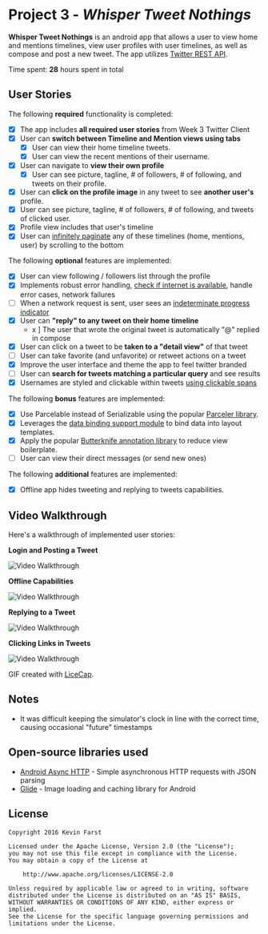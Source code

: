 # Project 3 - *Whisper Tweet Nothings*

**Whisper Tweet Nothings** is an android app that allows a user to view home and mentions timelines, view user profiles with user timelines, as well as compose and post a new tweet. The app utilizes [Twitter REST API](https://dev.twitter.com/rest/public).

Time spent: **28** hours spent in total

## User Stories

The following **required** functionality is completed:

* [x] The app includes **all required user stories** from Week 3 Twitter Client
* [x] User can **switch between Timeline and Mention views using tabs**
  * [x] User can view their home timeline tweets.
  * [x] User can view the recent mentions of their username.
* [x] User can navigate to **view their own profile**
  * [x] User can see picture, tagline, # of followers, # of following, and tweets on their profile.
* [x] User can **click on the profile image** in any tweet to see **another user's** profile.
 * [x] User can see picture, tagline, # of followers, # of following, and tweets of clicked user.
 * [x] Profile view includes that user's timeline
* [x] User can [infinitely paginate](http://guides.codepath.com/android/Endless-Scrolling-with-AdapterViews-and-RecyclerView) any of these timelines (home, mentions, user) by scrolling to the bottom

The following **optional** features are implemented:

* [x] User can view following / followers list through the profile
* [x] Implements robust error handling, [check if internet is available](http://guides.codepath.com/android/Sending-and-Managing-Network-Requests#checking-for-network-connectivity), handle error cases, network failures
* [ ] When a network request is sent, user sees an [indeterminate progress indicator](http://guides.codepath.com/android/Handling-ProgressBars#progress-within-actionbar)
* [x] User can **"reply" to any tweet on their home timeline**
  * x ] The user that wrote the original tweet is automatically "@" replied in compose
* [x] User can click on a tweet to be **taken to a "detail view"** of that tweet
 * [ ] User can take favorite (and unfavorite) or retweet actions on a tweet
* [x] Improve the user interface and theme the app to feel twitter branded
* [ ] User can **search for tweets matching a particular query** and see results
* [x] Usernames are styled and clickable within tweets [using clickable spans](http://guides.codepath.com/android/Working-with-the-TextView#creating-clickable-styled-spans)

The following **bonus** features are implemented:

* [x] Use Parcelable instead of Serializable using the popular [Parceler library](http://guides.codepath.com/android/Using-Parceler).
* [x] Leverages the [data binding support module](http://guides.codepath.com/android/Applying-Data-Binding-for-Views) to bind data into layout templates.
* [x] Apply the popular [Butterknife annotation library](http://guides.codepath.com/android/Reducing-View-Boilerplate-with-Butterknife) to reduce view boilerplate.
* [ ] User can view their direct messages (or send new ones)

The following **additional** features are implemented:

* [x] Offline app hides tweeting and replying to tweets capabilities.

## Video Walkthrough

Here's a walkthrough of implemented user stories:

**Login and Posting a Tweet**

<img src='https://d17oy1vhnax1f7.cloudfront.net/items/1q2G010K2a3j1F2i2Z09/walkthrough1.gif?v=3efc1d4d' title='Video Walkthrough' width='' alt='Video Walkthrough' />

**Offline Capabilities**

<img src='https://d17oy1vhnax1f7.cloudfront.net/items/372H0A33012r3o1P043c/walkthrough2.gif?v=393c5227' title='Video Walkthrough' width='' alt='Video Walkthrough' />

**Replying to a Tweet**

<img src='https://d17oy1vhnax1f7.cloudfront.net/items/1t3d2P321P0o351a2n09/walkthrough3.gif?v=3f031ca1' title='Video Walkthrough' width='' alt='Video Walkthrough' />

**Clicking Links in Tweets**

<img src='https://d17oy1vhnax1f7.cloudfront.net/items/3N15183M0E3q3b100q41/walkthrough4.gif?v=b08170f6' title='Video Walkthrough' width='' alt='Video Walkthrough' />


GIF created with [LiceCap](http://www.cockos.com/licecap/).

## Notes

- It was difficult keeping the simulator's clock in line with the correct time, causing occasional "future" timestamps

## Open-source libraries used

- [Android Async HTTP](https://github.com/loopj/android-async-http) - Simple asynchronous HTTP requests with JSON parsing
- [Glide](https://github.com/bumptech/glide) - Image loading and caching library for Android

## License

    Copyright 2016 Kevin Farst

    Licensed under the Apache License, Version 2.0 (the "License");
    you may not use this file except in compliance with the License.
    You may obtain a copy of the License at

        http://www.apache.org/licenses/LICENSE-2.0

    Unless required by applicable law or agreed to in writing, software
    distributed under the License is distributed on an "AS IS" BASIS,
    WITHOUT WARRANTIES OR CONDITIONS OF ANY KIND, either express or implied.
    See the License for the specific language governing permissions and
    limitations under the License.
